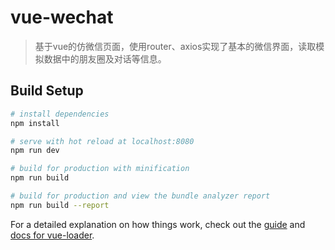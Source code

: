 # vue-wechat

> 基于vue的仿微信页面，使用router、axios实现了基本的微信界面，读取模拟数据中的朋友圈及对话等信息。

## Build Setup

``` bash
# install dependencies
npm install

# serve with hot reload at localhost:8080
npm run dev

# build for production with minification
npm run build

# build for production and view the bundle analyzer report
npm run build --report
```

For a detailed explanation on how things work, check out the [guide](http://vuejs-templates.github.io/webpack/) and [docs for vue-loader](http://vuejs.github.io/vue-loader).
